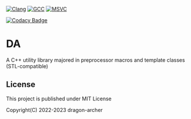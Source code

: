 [![Clang](https://github.com/dragon-archer/da/actions/workflows/clang.yml/badge.svg)](https://github.com/dragon-archer/da/actions/workflows/clang.yml)
[![GCC](https://github.com/dragon-archer/da/actions/workflows/gcc.yml/badge.svg)](https://github.com/dragon-archer/da/actions/workflows/gcc.yml)
[![MSVC](https://github.com/dragon-archer/da/actions/workflows/msvc.yml/badge.svg)](https://github.com/dragon-archer/da/actions/workflows/msvc.yml)

[![Codacy Badge](https://app.codacy.com/project/badge/Grade/9c00226519bb405a85d070fd40124e6b)](https://www.codacy.com/gh/dragon-archer/da/dashboard)

# DA

A C++ utility library majored in preprocessor macros and template classes (STL-compatible)

## License

This project is published under MIT License

Copyright(C) 2022-2023 dragon-archer